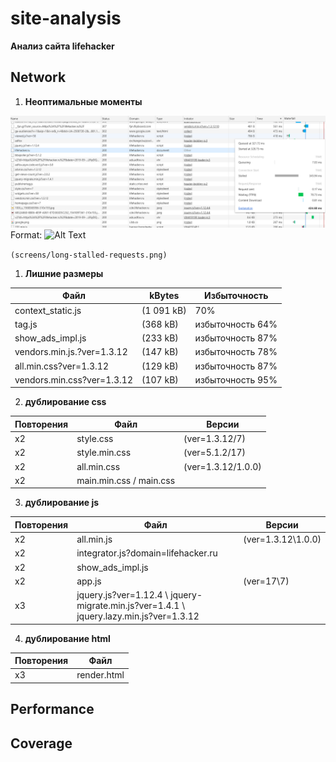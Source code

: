 # site-analysis

**Анализ сайта lifehacker**

## Network

1. **Неоптимальные моменты**

![bad moments](/screens/long-stalled-requests.png)
Format: ![Alt Text](url)

`(screens/long-stalled-requests.png)`

1. **Лишние размеры**

Файл | kBytes | Избыточность
---- | ------ | ------------
context_static.js | (1 091 kB) | 70%
tag.js | (368 kB) | избыточность 64%
show_ads_impl.js | (233 kB) | избыточность 87%
vendors.min.js.?ver=1.3.12 | (147 kB) | избыточность 78%
all.min.css?ver=1.3.12 | (129 kB) | избыточность 87%
vendors.min.css?ver=1.3.12 | (107 kB) | избыточность 95%

2. **дублирование css**

Повторения | Файл | Версии
---------- | ---- | ------
x2 | style.css | (ver=1.3.12/7)
x2 | style.min.css | (ver=5.1.2/17)
x2 | all.min.css | (ver=1.3.12/1.0.0)
x2 | main.min.css / main.css | 

3. **дублирование js**

Повторения | Файл | Версии
---------- | ---- | ------
x2 | all.min.js | (ver=1.3.12\1.0.0)
x2 | integrator.js?domain=lifehacker.ru | 
x2 | show_ads_impl.js | 
x2 | app.js | (ver=17\7)
x3 | jquery.js?ver=1.12.4 \ jquery-migrate.min.js?ver=1.4.1 \ jquery.lazy.min.js?ver=1.3.12 | 

4. **дублирование html**

Повторения | Файл
---------- | ----
x3 | render.html


## Performance

## Coverage